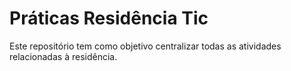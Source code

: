 # Práticas Residência Tic
Este repositório tem como objetivo centralizar todas as atividades relacionadas à residência.
